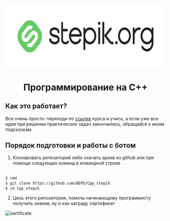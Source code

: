 <div align="center">


<img src="./art/stepik_logotype_green.png" alt="logo" width="600" height="200.5">

# Программирование на C++

</div>

## Как это работает?

Все очень просто: переходи по [ссылке](https://stepik.org/course/7/syllabus) курса и учись, а если уже все идеи при решении практических задач закончились, обращайся к моим подсказкам.

## Порядок подготовки и работы с ботом

1. Клонировать репозиторий либо скачать архив из github или при помощи следующих команд в командной строке
```commandline

$ cmd
$ git clone https://github.com/BEPb/Cpp_stepik
$ cd Cpp_stepik
```

2. Цель этого репозитория, помочь начинающему программисту получить знания, ну и как награду сертификат

<img src="./art/stepik_cpp.png" alt="sertificate" >


